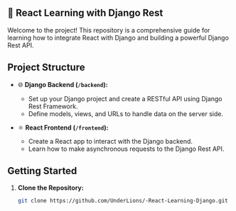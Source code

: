 ## 🚀 React Learning with Django Rest 

Welcome to the project! This repository is a comprehensive guide for learning how to integrate React with Django and building a powerful Django Rest API.

## Project Structure

- 🌐 **Django Backend (`/backend`):**
  - Set up your Django project and create a RESTful API using Django Rest Framework.
  - Define models, views, and URLs to handle data on the server side.

- ⚛️ **React Frontend (`/frontend`):**
  - Create a React app to interact with the Django backend.
  - Learn how to make asynchronous requests to the Django Rest API.

## Getting Started

1. **Clone the Repository:**
   ```bash
   git clone https://github.com/UnderLions/-React-Learning-Django.git

